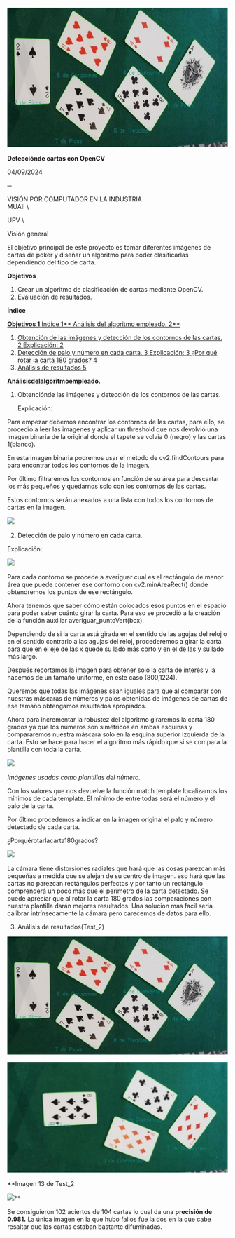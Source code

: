 ﻿![](Aspose.Words.780fbf9b-f731-414a-a431-edda19f38538.001.jpeg)

**Detecciónde cartas con OpenCV**

04/09/2024

**─**


VISIÓN POR COMPUTADOR EN LA INDUSTRIA \
MUAII \

UPV \


Visión general

El objetivo principal de este proyecto es tomar diferentes imágenes de cartas de poker y <a name="_page1_x72.00_y182.25"></a>diseñar un algoritmo para poder clasificarlas dependiendo del tipo de carta.

**Objetivos**

1. Crear un algoritmo de clasificación de cartas mediante OpenCV.
1. Evaluación de resultados.

<a name="_page1_x72.00_y342.75"></a>**Índice**

[**Objetivos 1** ](#_page1_x72.00_y182.25)[Índice 1** ](#_page1_x72.00_y342.75)[Análisis del algoritmo empleado. 2**](#_page2_x72.00_y110.25)

1. [Obtención de las imágenes y detección de los contornos de las cartas. 2 ](#_page2_x72.00_y162.00)[Explicación: 2](#_page2_x72.00_y197.25)
1. [Detección de palo y número en cada carta. 3 ](#_page3_x72.00_y88.50)[Explicación: 3 ](#_page3_x72.00_y123.75)[¿Por qué rotar la carta 180 grados? 4](#_page4_x72.00_y126.00)
1. [Análisis de resultados 5](#_page5_x72.00_y110.25)


<a name="_page2_x72.00_y110.25"></a>**Análisisdelalgoritmoempleado.**

1. Obtenciónde las imágenes y detección de los contornos de las cartas.

   <a name="_page2_x72.00_y162.00"></a><a name="_page2_x72.00_y197.25"></a>Explicación:

Para empezar debemos encontrar los contornos de las cartas, para ello, se procedio a leer las imagenes y aplicar un threshold que nos devolvió una imagen binaria de la original donde el tapete se volvia 0 (negro) y las cartas 1(blanco).

En esta imagen binaria podremos usar el método de cv2.findContours para para encontrar todos los contornos de la imagen.

Por último filtraremos los contornos en función de su área para descartar los más pequeños y quedarnos solo con los contornos de las cartas.

Estos contornos serán anexados a una lista con todos los contornos de cartas en la imagen.

![](Aspose.Words.780fbf9b-f731-414a-a431-edda19f38538.003.png)

2. Detección de palo y número en cada carta.

<a name="_page3_x72.00_y88.50"></a><a name="_page3_x72.00_y123.75"></a>Explicación:

![](Aspose.Words.780fbf9b-f731-414a-a431-edda19f38538.004.png)

Para cada contorno se procede a averiguar cual es el rectángulo de menor área que puede contener ese contorno con cv2.minAreaRect() donde obtendremos los puntos de ese rectángulo.

Ahora tenemos que saber cómo están colocados esos puntos en el espacio para poder saber cuánto girar la carta. Para eso se procedió a la creación de la función auxiliar averiguar\_puntoVert(box).

Dependiendo de si la carta está girada en el sentido de las agujas del reloj o en el sentido contrario a las agujas del reloj, procederemos a girar la carta para que en el eje de las x quede su lado más corto y en el de las y su lado más largo.

Después recortamos la imagen para obtener solo la carta de interés y la hacemos de un tamaño uniforme, en este caso (800,1224).

Queremos que todas las imágenes sean iguales para que al comparar con nuestras máscaras de números y palos obtenidas de imágenes de cartas de ese tamaño obtengamos resultados apropiados.

Ahora para incrementar la robustez del algoritmo giraremos la carta 180 grados ya que los números son simétricos en ambas esquinas y compararemos nuestra máscara solo en la esquina superior izquierda de la carta. Esto se hace para hacer el algoritmo más rápido que si se compara la plantilla con toda la carta.

![](Aspose.Words.780fbf9b-f731-414a-a431-edda19f38538.005.png) 

*Imágenes usadas como plantillas del número.*

Con los valores que nos devuelve la función match template localizamos los mínimos de cada template. El mínimo de entre todas será el número y el palo de la carta.

Por último procedemos a indicar en la imagen original el palo y número detectado de cada <a name="_page4_x72.00_y126.00"></a>carta.

¿Porquérotarlacarta180grados?

![](Aspose.Words.780fbf9b-f731-414a-a431-edda19f38538.006.png)

La cámara tiene distorsiones radiales que hará que las cosas parezcan más pequeñas a medida que se alejan de su centro de imagen. eso hará que las cartas no parezcan rectángulos perfectos y por tanto un rectángulo comprenderá un poco más que el perímetro de la carta detectado. Se puede apreciar que al rotar la carta 180 grados las comparaciones con nuestra plantilla darán mejores resultados. Una solucion mas facil seria calibrar intrínsecamente la cámara pero carecemos de datos para ello.

3. Análisis de resultados(Test\_2)

![](Aspose.Words.780fbf9b-f731-414a-a431-edda19f38538.007.jpeg)

![](Aspose.Words.780fbf9b-f731-414a-a431-edda19f38538.009.jpeg)

<a name="_page5_x72.00_y110.25"></a>**Imagen 13 de Test\_2

![](Aspose.Words.780fbf9b-f731-414a-a431-edda19f38538.008.png)**


Se consiguieron 102 aciertos de 104 cartas lo cual da una **precisión de 0.981.** La única imagen en la que hubo fallos fue la dos en la que cabe resaltar que las cartas estaban bastante difuminadas.
